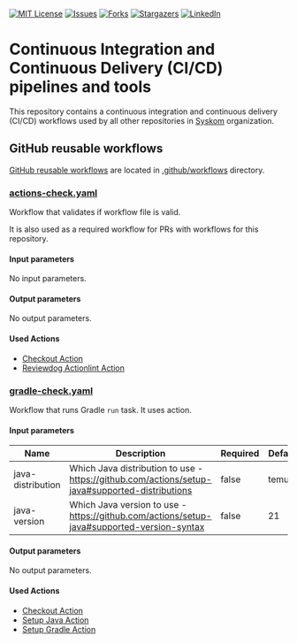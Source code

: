 <!-- PROJECT SHIELDS -->
<!--
*** Markdown "reference style" links for readability.
*** https://www.markdownguide.org/basic-syntax/#reference-style-links
-->
[![MIT License][license-shield]][license-url]
[![Issues][issues-shield]][issues-url]
[![Forks][forks-shield]][forks-url]
[![Stargazers][stars-shield]][stars-url]
[![LinkedIn][linkedin-shield]][linkedin-url]

# Continuous Integration and Continuous Delivery (CI/CD) pipelines and tools

This repository contains a continuous integration and continuous delivery (CI/CD) workflows used by all other
repositories in [Syskom][syskom-org-url] organization.

## GitHub reusable workflows

[GitHub reusable workflows][reusable-workflows-url] are located
in [.github/workflows](.github/workflows) directory.

### [actions-check.yaml](.github/workflows/actions-check.yaml)

Workflow that validates if workflow file is valid.

It is also used as a required workflow for PRs with workflows for this repository.

#### Input parameters

No input parameters.

#### Output parameters

No output parameters.

#### Used Actions

* [Checkout Action][action-action-checkout-url]
* [Reviewdog Actionlint Action][action-reviewdog-actionlint-url]

### [gradle-check.yaml](.github/workflows/gradle-check.yaml)

Workflow that runs Gradle `run` task. It uses action.

#### Input parameters

| Name              | Description                                                                                    | Required | Default | Type   |
|-------------------|------------------------------------------------------------------------------------------------|----------|---------|--------|
| java-distribution | Which Java distribution to use - https://github.com/actions/setup-java#supported-distributions | false    | temurin | string |
| java-version      | Which Java version to use - https://github.com/actions/setup-java#supported-version-syntax     | false    | 21      | string |

#### Output parameters

No output parameters.

#### Used Actions

* [Checkout Action][action-action-checkout-url]
* [Setup Java Action][action-action-setup_java-url]
* [Setup Gradle Action][action-gradle-setup_gradle-url]

<!-- MARKDOWN LINKS & IMAGES -->
<!-- https://www.markdownguide.org/basic-syntax/#reference-style-links -->

[action-action-checkout-url]: https://github.com/actions/checkout

[action-action-setup_java-url]: https://github.com/actions/setup-java

[action-gradle-setup_gradle-url]: https://github.com/gradle/actions/blob/main/docs/setup-gradle.md

[action-reviewdog-actionlint-url]: https://github.com/reviewdog/action-actionlint

[forks-shield]: https://img.shields.io/github/forks/syskom/ci-cd.svg

[forks-url]: https://github.com/syskom/ci-cd/network/members

[issues-shield]: https://img.shields.io/github/issues/syskom/ci-cd.svg

[issues-url]: https://github.com/syskom/ci-cd/issues

[license-shield]: https://img.shields.io/github/license/syskom/ci-cd.svg

[license-url]: https://github.com/syskom/ci-cd/blob/main/LICENSE

[linkedin-shield]: https://img.shields.io/badge/-LinkedIn-black.svg?logo=linkedin&colorB=555

[linkedin-url]: https://linkedin.com/in/marcin-k-dabrowski

[reusable-workflows-url]: https://docs.github.com/en/actions/using-workflows/reusing-workflows

[stars-shield]: https://img.shields.io/github/stars/syskom/ci-cd.svg

[stars-url]: https://github.com/syskom/ci-cd/stargazers

[syskom-org-url]: https://github.com/syskom
